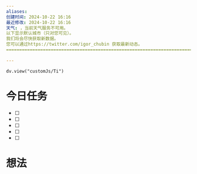 ```yaml
---
aliases: 
创建时间: 2024-10-22 16:16
最近修改: 2024-10-22 16:16
天气: ，当前天气服务不可用。
以下显示默认城市（只对您可见）。
我们将会尽快获取新数据。
您可以通过https://twitter.com/igor_chubin 获取最新动态。
======================================================================================
 
---
```



```dataviewjs
dv.view("customJs/Ti")
```

# 今日任务
- [ ] 
- [ ] 
- [ ] 
- [ ] 
- [ ] 

# 想法




























































































































































































































































































































































































































































































































































































































































































































































































































































































































































































































































































































































































































































































































































































































































































































































































































































































































































































































































































































































































































































































































































































































































































































































































































































































































































































































































































































































































































































































































































































































































































































































































































































































































































































































































































































































































































































































































































































































































































































































































































































































































































































































































































































































































































































































































































































































































































































































































































































































































































































































































































































































































































































































































































































































































































































































































































































































































































































































































































































































































































































































































































































































































































































































































































































































































































































































































































































































































































































































































































































































































































































































































































































































































































































































































































































































































































































































































































































































































































































































































































































































































































































































































































































































































































































































































































































































































































































































































































































































































































































































































































































































































































































































































































































































































































































































































































































































































































































































































































































































































































































































































































































































































































































































































































































































































































































































































































































































































































































































































































































































































































































































































































































































































































































































































































































































































































































































































































































































































































































































































































































































































































































































































































































































































































































































































































































































































































































































































































































































































































































































































































































































































































































































































































































































































































































































































































































































































































































































































































































































































































































































































































































































































































































































































































































































































































































































































































































































































































































































































































































































































































































































































































































































































































































































































































































































































































































































































































































































































































































































































































































































































































































































































































































































































































































































































































































































































































































































































































































































































































































































































































































































































































































































































































































































































































































































































































































































































































































































































































































































































































































































































































































































































































































































































































































































































































































































































































































































































































































































































































































































































































































































































































































































































































































































































































































































































































































































































































































































































































































































































































































































































































































































































































































































































































































































































































































































































































































































































































































































































































































































































































































































































































































































































































































































































































































































































































































































































































































































































































































































































































































































































































































































































































































































































































































































































































































































































































































































































































































































































































































































































































































































































































































































































































































































































































































































































































































































































































































































































































































































































































































































































































































































































































































































































































































































































































































































































































































































































































































































































































































































































































































































































































































































































































































































































































































































































































































































































































































































































































































































































































































































































































































































































































































































































































































































































































































































































































































































































































































































































































































































































































































































































































































































































































































































































































































































































































































































































































































































































































































































































































































































































































































































































































































































































































































































































































































































































































































































































































































































































































































































































































































































































































































































































































































































































































































































































































































































































































































































































































































































































































































































































































































































































































































































































































































































































































































































































































































































































































































































































































































































































































































































































































































































































































































































































































































































































































































































































































































































































































































































































































































































































































































































































































































































































































































































































































































































































































































































































































































































































































































































































































































































































































































































































































































































































































































































































































































































































































































































































































































































































































































































































































































































































































































































































































































































































































































































































































































































































































































































































































































































































































































































































































































































































































































































































































































































































































































































































































































































































































































































































































































































































































































































































































































































































































































































































































































































































































































































































































































































































































































































































































































































































































































































































































































































































































































































































































































































































































































































































































































































































































































































































































































































































































































































































































































































































































































































































































































































































































































































































































































































































































































































































































































































































































































































































































































































































































































































































































































































































































































































































































































































































































































































































































































































































































































































































































































































































































































































































































































































































































































































































































































































































































































































































































































































































































































































































































































































































































































































































































































































































































































































































































































































































































































































































































































































































































































































































































































































































































































































































































































































































































































































































































































































































































































































































































































































































































































































































































































































































































































































































































































































































































































































































































































































































































































































































































































































































































































































































































































































































































































































































































































































































































































































































































































































































































































































































































































































































































































































































































































































































































































































































































































































































































































































































































































































































































































































































































































































































































































































































































































































































































































































































































































































































































































































































































































































































































































































































































































































































































































































































































































































































































































































































































































































































































































































































































































































































































































































































































































































































































































































































































































































































































































































































































































































































































































































































































































































































































































































































































































































































































































































































































































































































































































































































































































































































































































































































































































































































































































































































































































































































































































































































